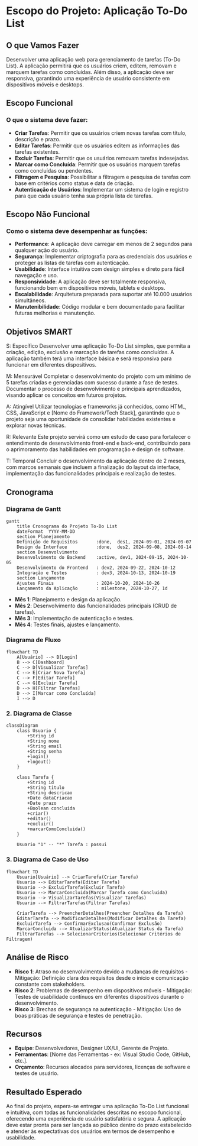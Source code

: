 # Escopo do Projeto: Aplicação To-Do List

## O que Vamos Fazer

Desenvolver uma aplicação web para gerenciamento de tarefas (To-Do List). A aplicação permitirá que os usuários criem, editem, removam e marquem tarefas como concluídas. Além disso, a aplicação deve ser responsiva, garantindo uma experiência de usuário consistente em dispositivos móveis e desktops.

## Escopo Funcional

### O que o sistema deve fazer:
- **Criar Tarefas**: Permitir que os usuários criem novas tarefas com título, descrição e prazo.
- **Editar Tarefas**: Permitir que os usuários editem as informações das tarefas existentes.
- **Excluir Tarefas**: Permitir que os usuários removam tarefas indesejadas.
- **Marcar como Concluída**: Permitir que os usuários marquem tarefas como concluídas ou pendentes.
- **Filtragem e Pesquisa**: Possibilitar a filtragem e pesquisa de tarefas com base em critérios como status e data de criação.
- **Autenticação de Usuários**: Implementar um sistema de login e registro para que cada usuário tenha sua própria lista de tarefas.

## Escopo Não Funcional

### Como o sistema deve desempenhar as funções:
- **Performance**: A aplicação deve carregar em menos de 2 segundos para qualquer ação do usuário.
- **Segurança**: Implementar criptografia para as credenciais dos usuários e proteger as listas de tarefas com autenticação.
- **Usabilidade**: Interface intuitiva com design simples e direto para fácil navegação e uso.
- **Responsividade**: A aplicação deve ser totalmente responsiva, funcionando bem em dispositivos móveis, tablets e desktops.
- **Escalabilidade**: Arquitetura preparada para suportar até 10.000 usuários simultâneos.
- **Manutenibilidade**: Código modular e bem documentado para facilitar futuras melhorias e manutenção.

## Objetivos SMART

S: Específico
Desenvolver uma aplicação To-Do List simples, que permita a criação, edição, exclusão e marcação de tarefas como concluídas. A aplicação também terá uma interface básica e será responsiva para funcionar em diferentes dispositivos.

M: Mensurável
Completar o desenvolvimento do projeto com um mínimo de 5 tarefas criadas e gerenciadas com sucesso durante a fase de testes. Documentar o processo de desenvolvimento e principais aprendizados, visando aplicar os conceitos em futuros projetos.

A: Atingível
Utilizar tecnologias e frameworks já conhecidos, como HTML, CSS, JavaScript e [Nome do Framework/Tech Stack], garantindo que o projeto seja uma oportunidade de consolidar habilidades existentes e explorar novas técnicas.

R: Relevante
Este projeto servirá como um estudo de caso para fortalecer o entendimento de desenvolvimento front-end e back-end, contribuindo para o aprimoramento das habilidades em programação e design de software.

T: Temporal
Concluir o desenvolvimento da aplicação dentro de 2 meses, com marcos semanais que incluem a finalização do layout da interface, implementação das funcionalidades principais e realização de testes.



## Cronograma

### Diagrama de Gantt

```mermaid
gantt
    title Cronograma do Projeto To-Do List
    dateFormat  YYYY-MM-DD
    section Planejamento
    Definição de Requisitos       :done,  des1, 2024-09-01, 2024-09-07
    Design da Interface           :done,  des2, 2024-09-08, 2024-09-14
    section Desenvolvimento
    Desenvolvimento do Backend    :active, dev1, 2024-09-15, 2024-10-05
    Desenvolvimento do Frontend   : dev2, 2024-09-22, 2024-10-12
    Integração e Testes           : dev3, 2024-10-13, 2024-10-19
    section Lançamento
    Ajustes Finais                : 2024-10-20, 2024-10-26
    Lançamento da Aplicação       : milestone, 2024-10-27, 1d
```

- **Mês 1**: Planejamento e design da aplicação.
- **Mês 2**: Desenvolvimento das funcionalidades principais (CRUD de tarefas).
- **Mês 3**: Implementação de autenticação e testes.
- **Mês 4**: Testes finais, ajustes e lançamento.

### Diagrama de Fluxo
```mermaid
flowchart TD
    A[Usuário] --> B[Login]
    B --> C[Dashboard]
    C --> D[Visualizar Tarefas]
    C --> E[Criar Nova Tarefa]
    C --> F[Editar Tarefa]
    C --> G[Excluir Tarefa]
    D --> H[Filtrar Tarefas]
    D --> I[Marcar como Concluída]
    I --> D
```

### 2. Diagrama de Classe


```mermaid
classDiagram
    class Usuario {
        +String id
        +String nome
        +String email
        +String senha
        +login()
        +logout()
    }

    class Tarefa {
        +String id
        +String titulo
        +String descricao
        +Date dataCriacao
        +Date prazo
        +Boolean concluida
        +criar()
        +editar()
        +excluir()
        +marcarComoConcluida()
    }

    Usuario "1" -- "*" Tarefa : possui
```

### 3. Diagrama de Caso de Uso
```mermaid
flowchart TD
    Usuario[Usuário] --> CriarTarefa(Criar Tarefa)
    Usuario --> EditarTarefa(Editar Tarefa)
    Usuario --> ExcluirTarefa(Excluir Tarefa)
    Usuario --> MarcarConcluida(Marcar Tarefa como Concluída)
    Usuario --> VisualizarTarefas(Visualizar Tarefas)
    Usuario --> FiltrarTarefas(Filtrar Tarefas)

    CriarTarefa --> PreencherDetalhes(Preencher Detalhes da Tarefa)
    EditarTarefa --> ModificarDetalhes(Modificar Detalhes da Tarefa)
    ExcluirTarefa --> ConfirmarExclusao(Confirmar Exclusão)
    MarcarConcluida --> AtualizarStatus(Atualizar Status da Tarefa)
    FiltrarTarefas --> SelecionarCriterios(Selecionar Critérios de Filtragem)
```
## Análise de Risco

- **Risco 1**: Atraso no desenvolvimento devido a mudanças de requisitos - Mitigação: Definição clara dos requisitos desde o início e comunicação constante com stakeholders.
- **Risco 2**: Problemas de desempenho em dispositivos móveis - Mitigação: Testes de usabilidade contínuos em diferentes dispositivos durante o desenvolvimento.
- **Risco 3**: Brechas de segurança na autenticação - Mitigação: Uso de boas práticas de segurança e testes de penetração.

## Recursos

- **Equipe**: Desenvolvedores, Designer UX/UI, Gerente de Projeto.
- **Ferramentas**: [Nome das Ferramentas - ex: Visual Studio Code, GitHub, etc.].
- **Orçamento**: Recursos alocados para servidores, licenças de software e testes de usuário.

## Resultado Esperado

Ao final do projeto, espera-se entregar uma aplicação To-Do List funcional e intuitiva, com todas as funcionalidades descritas no escopo funcional, oferecendo uma experiência de usuário satisfatória e segura. A aplicação deve estar pronta para ser lançada ao público dentro do prazo estabelecido e atender às expectativas dos usuários em termos de desempenho e usabilidade.
